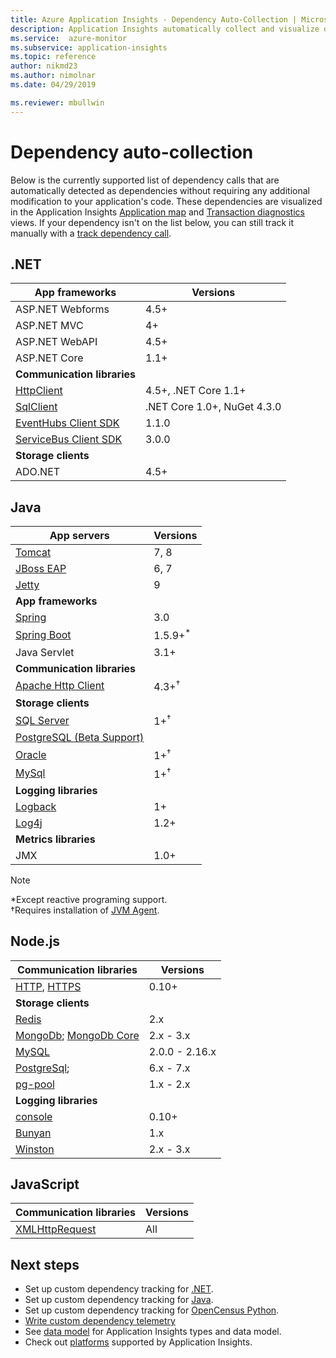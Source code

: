 ```yaml
---
title: Azure Application Insights - Dependency Auto-Collection | Microsoft Docs
description: Application Insights automatically collect and visualize dependencies
ms.service:  azure-monitor
ms.subservice: application-insights
ms.topic: reference
author: nikmd23
ms.author: nimolnar
ms.date: 04/29/2019

ms.reviewer: mbullwin
---
```


# Dependency auto-collection

Below is the currently supported list of dependency calls that are automatically detected as dependencies without requiring any additional modification to your application's code. These dependencies are visualized in the Application Insights [Application map](https://docs.microsoft.com/azure/application-insights/app-insights-app-map) and [Transaction diagnostics](https://docs.microsoft.com/azure/application-insights/app-insights-transaction-diagnostics) views. If your dependency isn't on the list below, you can still track it manually with a [track dependency call](https://docs.microsoft.com/azure/application-insights/app-insights-api-custom-events-metrics#trackdependency).

## .NET

| App frameworks| Versions |
| ------------------------|----------|
| ASP.NET Webforms | 4.5+ |
| ASP.NET MVC | 4+ |
| ASP.NET WebAPI | 4.5+ |
| ASP.NET Core | 1.1+ |
| <b> Communication libraries</b> |
| [HttpClient](https://www.microsoft.com/net/) | 4.5+, .NET Core 1.1+ |
| [SqlClient](https://www.nuget.org/packages/System.Data.SqlClient) | .NET Core 1.0+, NuGet 4.3.0 |
| [EventHubs Client SDK](https://www.nuget.org/packages/Microsoft.Azure.EventHubs) | 1.1.0 |
| [ServiceBus Client SDK](https://www.nuget.org/packages/Microsoft.Azure.ServiceBus) | 3.0.0 |
| <b>Storage clients</b>|  |
| ADO.NET | 4.5+ |

## Java
| App servers | Versions |
|-------------|----------|
| [Tomcat](https://tomcat.apache.org/) | 7, 8 | 
| [JBoss EAP](https://developers.redhat.com/products/eap/download/) | 6, 7 |
| [Jetty](https://www.eclipse.org/jetty/) | 9 |
| <b>App frameworks </b> |  |
| [Spring](https://spring.io/) | 3.0 |
| [Spring Boot](https://spring.io/projects/spring-boot) | 1.5.9+<sup>*</sup> |
| Java Servlet | 3.1+ |
| <b>Communication libraries</b> |  |
| [Apache Http Client](https://mvnrepository.com/artifact/org.apache.httpcomponents/httpclient) | 4.3+<sup>†</sup> |
| <b>Storage clients</b> | |
| [SQL Server]( https://mvnrepository.com/artifact/com.microsoft.sqlserver/mssql-jdbc) | 1+<sup>†</sup> |
| [PostgreSQL (Beta Support)](https://github.com/Microsoft/ApplicationInsights-Java/blob/master/CHANGELOG.md#version-240-beta) | |
| [Oracle]( https://www.oracle.com/technetwork/database/application-development/jdbc/downloads/index.html) | 1+<sup>†</sup> |
| [MySql]( https://mvnrepository.com/artifact/mysql/mysql-connector-java) | 1+<sup>†</sup> |
| <b>Logging libraries</b> | |
| [Logback](https://logback.qos.ch/) | 1+ |
| [Log4j](https://logging.apache.org/log4j/) | 1.2+ |
| <b>Metrics libraries</b> |  |
| JMX | 1.0+ |

> [!NOTE]
> *Except reactive programing support.
> <br>†Requires installation of [JVM Agent](https://docs.microsoft.com/azure/application-insights/app-insights-java-agent#install-the-application-insights-agent-for-java).

## Node.js

| Communication libraries | Versions |
| ------------------------|----------|
| [HTTP](https://nodejs.org/api/http.html), [HTTPS](https://nodejs.org/api/https.html) | 0.10+ |
| <b>Storage clients</b> | |
| [Redis](https://www.npmjs.com/package/redis) | 2.x |
| [MongoDb](https://www.npmjs.com/package/mongodb); [MongoDb Core](https://www.npmjs.com/package/mongodb-core) | 2.x - 3.x |
| [MySQL](https://www.npmjs.com/package/mysql) | 2.0.0 - 2.16.x |
| [PostgreSql](https://www.npmjs.com/package/pg); | 6.x - 7.x |
| [pg-pool](https://www.npmjs.com/package/pg-pool) | 1.x - 2.x |
| <b>Logging libraries</b> | |
| [console](https://nodejs.org/api/console.html) | 0.10+ |
| [Bunyan](https://www.npmjs.com/package/bunyan) | 1.x |
| [Winston](https://www.npmjs.com/package/winston) | 2.x - 3.x |

## JavaScript

| Communication libraries | Versions |
| ------------------------|----------|
| [XMLHttpRequest](https://developer.mozilla.org/docs/Web/API/XMLHttpRequest) | All |

## Next steps

- Set up custom dependency tracking for [.NET](../../azure-monitor/app/asp-net-dependencies.md).
- Set up custom dependency tracking for [Java](../../azure-monitor/app/java-agent.md).
- Set up custom dependency tracking for [OpenCensus Python](../../azure-monitor/app/opencensus-python-dependency.md).
- [Write custom dependency telemetry](../../azure-monitor/app/api-custom-events-metrics.md#trackdependency)
- See [data model](../../azure-monitor/app/data-model.md) for Application Insights types and data model.
- Check out [platforms](../../azure-monitor/app/platforms.md) supported by Application Insights.
